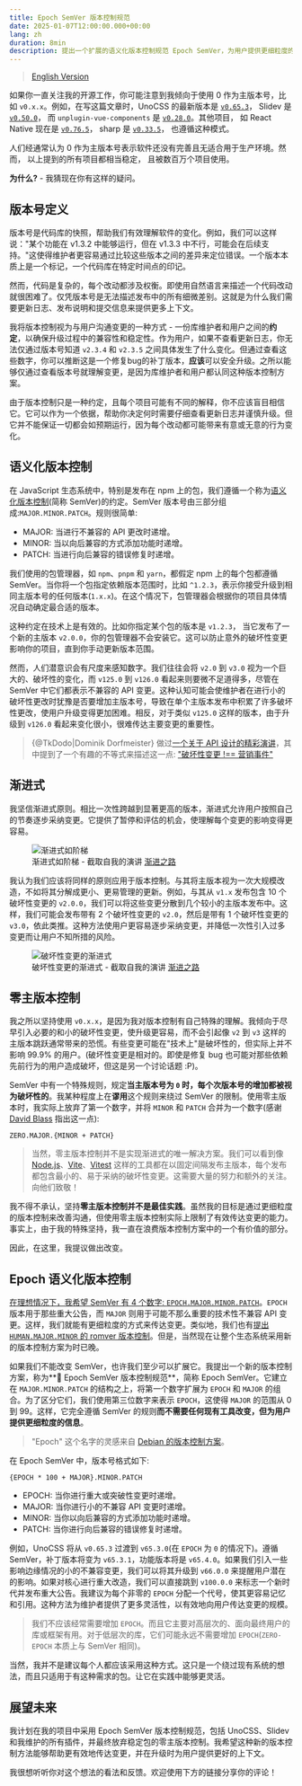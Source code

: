 ```yaml
---
title: Epoch SemVer 版本控制规范
date: 2025-01-07T12:00:00.000+00:00
lang: zh
duration: 8min
description: 提出一个扩展的语义化版本控制规范 Epoch SemVer，为用户提供更细粒度的版本信息。
---
```


> [English Version](/posts/epoch-semver)

如果你一直关注我的开源工作，你可能注意到我倾向于使用 0 作为主版本号，比如 `v0.x.x`。例如，在写这篇文章时，UnoCSS 的最新版本是 [`v0.65.3`](https://github.com/unocss/unocss/releases/tag/v0.65.3)， Slidev 是 [`v0.50.0`](https://github.com/slidevjs/slidev/releases/tag/v0.50.0)， 而 `unplugin-vue-components` 是 [`v0.28.0`](https://github.com/unplugin/unplugin-vue-components/releases/tag/v0.28.0)。其他项目， 如 React Native 现在是 [`v0.76.5`](https://github.com/facebook/react-native/releases/tag/v0.76.5)， sharp 是 [`v0.33.5`](https://github.com/lovell/sharp/releases/tag/v0.33.5)， 也遵循这种模式。

人们经通常认为 0 作为主版本号表示软件还没有完善且无适合用于生产环境。然而， 以上提到的所有项目都相当稳定， 且被数百万个项目使用。

**为什么?** - 我猜现在你有这样的疑问。

## 版本号定义

版本号是代码库的快照，帮助我们有效理解软件的变化。例如，我们可以这样说："某个功能在 v1.3.2 中能够运行，但在 v1.3.3 中不行，可能会在后续支持。"这使得维护者更容易通过比较这些版本之间的差异来定位错误。一个版本本质上是一个标记，一个代码库在特定时间点的印记。

然而，代码是复杂的，每个改动都涉及权衡。即使用自然语言来描述一个代码改动就很困难了。仅凭版本号是无法描述发布中的所有细微差别。这就是为什么我们需要更新日志、发布说明和提交信息来提供更多上下文。

我将版本控制视为与用户沟通变更的一种方式 - 一份库维护者和用户之间的**约定**，以确保升级过程中的兼容性和稳定性。作为用户，如果不查看更新日志，你无法仅通过版本号知道 `v2.3.4` 和 `v2.3.5` 之间具体发生了什么变化。但通过查看这些数字，你可以推断这是一个修复bug的补丁版本，**应该**可以安全升级。之所以能够仅通过查看版本号就理解变更，是因为库维护者和用户都认同这种版本控制方案。

由于版本控制只是一种约定，且每个项目可能有不同的解释，你不应该盲目相信它。它可以作为一个依据，帮助你决定何时需要仔细查看更新日志并谨慎升级。但它并不能保证一切都会如预期运行，因为每个改动都可能带来有意或无意的行为变化。

## 语义化版本控制

在 JavaScript 生态系统中，特别是发布在 npm 上的包，我们遵循一个称为[语义化版本控制](https://semver.org/)(简称 SemVer)的约定。SemVer 版本号由三部分组成:`MAJOR.MINOR.PATCH`。规则很简单:

- <span font-bold font-mono text-amber>MAJOR</span>: 当进行不兼容的 API 更改时递增。
- <span font-bold font-mono text-lime>MINOR</span>: 当以向后兼容的方式添加功能时递增。
- <span font-bold font-mono text-blue>PATCH</span>: 当进行向后兼容的错误修复时递增。

我们使用的包管理器，如 `npm`、`pnpm` 和 `yarn`，都假定 npm 上的每个包都遵循 SemVer。当你将一个包指定依赖版本范围时，比如 `^1.2.3`，表示你接受升级到相同主版本号的任何版本(`1.x.x`)。在这个情况下，包管理器会根据你的项目具体情况自动确定最合适的版本。

这种约定在技术上是有效的。比如你指定某个包的版本是 `v1.2.3`， 当它发布了一个新的主版本 `v2.0.0`，你的包管理器不会安装它。这可以防止意外的破坏性变更影响你的项目，直到你手动更新版本范围。

然而，人们潜意识会有尺度来感知数字。我们往往会将 `v2.0` 到 `v3.0` 视为一个巨大的、破坏性的变化，而 `v125.0` 到 `v126.0` 看起来则要微不足道得多，尽管在 SemVer 中它们都表示不兼容的 API 变更。这种认知可能会使维护者在进行小的破坏性更改时犹豫是否要增加主版本号，导致在单个主版本发布中积累了许多破坏性更改，使用户升级变得更加困难。相反，对于类似 `v125.0` 这样的版本，由于升级到 `v126.0` 看起来变化很小，很难传达主要变更的重要性。

> {@TkDodo|Dominik Dorfmeister} 做过[一个关于 API 设计的精彩演讲](https://tkdodo.eu/blog/react-query-api-design-lessons-learned)，其中提到了一个有趣的不等式来描述这一点: ["破坏性变更 !== 营销事件"](https://tkdodo.eu/blog/react-query-api-design-lessons-learned?page=30)

## 渐进式

我坚信渐进式原则。相比一次性跨越到显著更高的版本，渐进式允许用户按照自己的节奏逐步采纳变更。它提供了暂停和评估的机会，使理解每个变更的影响变得更容易。

<figure text-center>
  <img src="/images/epoch-semver-progressive-1.png" alt="渐进式如阶梯" border="~ base rounded-xl">
  <figcaption>渐进式如阶梯 - 截取自我的演讲 <a italic font-serif href="/talks#the-progressive-path" target="_blank">渐进之路</a></figcaption>
</figure>

我认为我们应该将同样的原则应用于版本控制。与其将主版本视为一次大规模改造，不如将其分解成更小、更易管理的更新。例如，与其从 `v1.x` 发布包含 10 个破坏性变更的 `v2.0.0`，我们可以将这些变更分散到几个较小的主版本发布中。这样，我们可能会发布带有 2 个破坏性变更的 `v2.0`，然后是带有 1 个破坏性变更的 `v3.0`，依此类推。这种方法使用户更容易逐步采纳变更，并降低一次性引入过多变更而让用户不知所措的风险。

<figure text-center>
  <img src="/images/epoch-semver-progressive-2.png" alt="破坏性变更的渐进式" border="~ base rounded-xl">
  <figcaption>破坏性变更的渐进式 - 截取自我的演讲 <a italic font-serif href="/talks#the-progressive-path" target="_blank">渐进之路</a></figcaption>
</figure>

## 零主版本控制

我之所以坚持使用 `v0.x.x`，是因为我对版本控制有自己特殊的理解。我倾向于尽早引入必要的和小的破坏性变更，使升级更容易，而不会引起像 `v2` 到 `v3` 这样的主版本跳跃通常带来的恐慌。有些变更可能在"技术上"是破坏性的，但实际上并不影响 99.9% 的用户。(破坏性变更是相对的。即使是修复 bug 也可能对那些依赖先前行为的用户造成破坏，但这是另一个讨论话题 :P)。

SemVer 中有一个特殊规则，规定**当主版本号为 `0` 时，每个次版本号的增加都被视为破坏性的**。我某种程度上在**谬用**这个规则来绕过 SemVer 的限制。使用零主版本时，我实际上放弃了第一个数字，并将 `MINOR` 和 `PATCH` 合并为一个数字(感谢 [David Blass](https://x.com/ssalbdivad/status/1876614090623431116) 指出这一点):

<div py4>
  <code important="text-xl text-gray"><span line-through>ZERO</span>.<span font-bold text-amber>MAJOR</span>.{<span font-bold text-lime>MINOR</span> + <span font-bold text-blue>PATCH</span>}</code>
</div>

> 当然，零主版本控制并不是实现渐进式的唯一解决方案。我们可以看到像 [Node.js](https://nodejs.org/en)、[Vite](https://vite.dev/)、[Vitest](https://vitest.dev/) 这样的工具都在以固定间隔发布主版本，每个发布都包含最小的、易于采纳的破坏性变更。这需要大量的努力和额外的关注。向他们致敬！

我不得不承认，坚持**零主版本控制并不是最佳实践**。虽然我的目标是通过更细粒度的版本控制来改善沟通，但使用零主版本控制实际上限制了有效传达变更的能力。事实上，由于我的特殊坚持，我一直在浪费版本控制方案中的一个有价值的部分。

因此，在这里，我提议做出改变。

## Epoch 语义化版本控制

[在理想情况下，我希望 SemVer 有 4 个数字: `EPOCH.MAJOR.MINOR.PATCH`](https://x.com/antfu7/status/1679184417930059777)。`EPOCH` 版本用于那些重大公告，而 `MAJOR` 则用于可能不那么重要的技术性不兼容 API 变更。这样，我们就能有更细粒度的方式来传达变更。类似地，我们也有[提出 `HUMAN.MAJOR.MINOR` 的 romver 版本控制](https://github.com/romversioning/romver)。但是，当然现在让整个生态系统采用新的版本控制方案为时已晚。

如果我们不能改变 SemVer，也许我们至少可以扩展它。我提出一个新的版本控制方案，称为**🗿 Epoch SemVer 版本控制规范**，简称 Epoch SemVer。它建立在 `MAJOR.MINOR.PATCH` 的结构之上，将第一个数字扩展为 `EPOCH` 和 `MAJOR` 的组合。为了区分它们，我们使用第三位数字来表示 `EPOCH`，这使得 `MAJOR` 的范围从 0 到 99。这样，它完全遵循 SemVer 的规则**而不需要任何现有工具改变，但为用户提供更细粒度的信息**。

> "Epoch" 这个名字的灵感来自 [Debian 的版本控制方案](https://manpages.debian.org/stretch/dpkg-dev/deb-version.5.en.html)。

在 Epoch SemVer 中，版本号格式如下:

<div py4>
  <code important="text-xl text-gray">{<span font-bold text-violet>EPOCH</span> * 100 + <span font-bold text-amber>MAJOR</span>}.<span font-bold text-lime>MINOR</span>.<span font-bold text-blue>PATCH</span></code>
</div>

- <span font-bold font-mono text-violet>EPOCH</span>: 当你进行重大或突破性变更时递增。
- <span font-bold font-mono text-amber>MAJOR</span>: 当你进行小的不兼容 API 变更时递增。
- <span font-bold font-mono text-lime>MINOR</span>: 当你以向后兼容的方式添加功能时递增。
- <span font-bold font-mono text-blue>PATCH</span>: 当你进行向后兼容的错误修复时递增。

例如，UnoCSS 将从 `v0.65.3` 过渡到 `v65.3.0`(在 `EPOCH` 为 `0` 的情况下)。遵循 SemVer，补丁版本将变为 `v65.3.1`，功能版本将是 `v65.4.0`。如果我们引入一些影响边缘情况的小的不兼容变更，我们可以将其升级到 `v66.0.0` 来提醒用户潜在的影响。如果对核心进行重大改造，我们可以直接跳到 `v100.0.0` 来标志一个新时代并发布重大公告。我建议为每个非零的 `EPOCH` 分配一个代号，使其更容易记忆和引用。这种方法为维护者提供了更多灵活性，以有效地向用户传达变更的规模。

> 我们不应该经常需要增加 `EPOCH`。而且它主要对高层次的、面向最终用户的库或框架有用。对于低层次的库，它们可能永远不需要增加 `EPOCH`(`ZERO-EPOCH` 本质上与 SemVer 相同)。

当然，我并不是建议每个人都应该采用这种方式。这只是一个绕过现有系统的想法，而且只适用于有这种需求的包。让它在实践中能够更灵活。

## 展望未来

我计划在我的项目中采用 Epoch SemVer 版本控制规范，包括 UnoCSS、Slidev 和我维护的所有插件，并最终放弃稳定包的零主版本控制。我希望这种新的版本控制方法能够帮助更有效地传达变更，并在升级时为用户提供更好的上下文。

我很想听听你对这个想法的看法和反馈。欢迎使用下方的链接分享你的评论！
